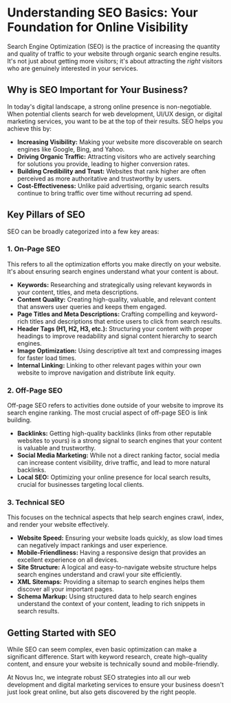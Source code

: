 # Understanding SEO Basics: Your Foundation for Online Visibility

Search Engine Optimization (SEO) is the practice of increasing the quantity and quality of traffic to your website through organic search engine results. It's not just about getting more visitors; it's about attracting the *right* visitors who are genuinely interested in your services.

## Why is SEO Important for Your Business?

In today's digital landscape, a strong online presence is non-negotiable. When potential clients search for web development, UI/UX design, or digital marketing services, you want to be at the top of their results. SEO helps you achieve this by:

*   **Increasing Visibility:** Making your website more discoverable on search engines like Google, Bing, and Yahoo.
*   **Driving Organic Traffic:** Attracting visitors who are actively searching for solutions you provide, leading to higher conversion rates.
*   **Building Credibility and Trust:** Websites that rank higher are often perceived as more authoritative and trustworthy by users.
*   **Cost-Effectiveness:** Unlike paid advertising, organic search results continue to bring traffic over time without recurring ad spend.

## Key Pillars of SEO

SEO can be broadly categorized into a few key areas:

### 1. On-Page SEO

This refers to all the optimization efforts you make directly on your website. It's about ensuring search engines understand what your content is about.

*   **Keywords:** Researching and strategically using relevant keywords in your content, titles, and meta descriptions.
*   **Content Quality:** Creating high-quality, valuable, and relevant content that answers user queries and keeps them engaged.
*   **Page Titles and Meta Descriptions:** Crafting compelling and keyword-rich titles and descriptions that entice users to click from search results.
*   **Header Tags (H1, H2, H3, etc.):** Structuring your content with proper headings to improve readability and signal content hierarchy to search engines.
*   **Image Optimization:** Using descriptive alt text and compressing images for faster load times.
*   **Internal Linking:** Linking to other relevant pages within your own website to improve navigation and distribute link equity.

### 2. Off-Page SEO

Off-page SEO refers to activities done outside of your website to improve its search engine ranking. The most crucial aspect of off-page SEO is link building.

*   **Backlinks:** Getting high-quality backlinks (links from other reputable websites to yours) is a strong signal to search engines that your content is valuable and trustworthy.
*   **Social Media Marketing:** While not a direct ranking factor, social media can increase content visibility, drive traffic, and lead to more natural backlinks.
*   **Local SEO:** Optimizing your online presence for local search results, crucial for businesses targeting local clients.

### 3. Technical SEO

This focuses on the technical aspects that help search engines crawl, index, and render your website effectively.

*   **Website Speed:** Ensuring your website loads quickly, as slow load times can negatively impact rankings and user experience.
*   **Mobile-Friendliness:** Having a responsive design that provides an excellent experience on all devices.
*   **Site Structure:** A logical and easy-to-navigate website structure helps search engines understand and crawl your site efficiently.
*   **XML Sitemaps:** Providing a sitemap to search engines helps them discover all your important pages.
*   **Schema Markup:** Using structured data to help search engines understand the context of your content, leading to rich snippets in search results.

## Getting Started with SEO

While SEO can seem complex, even basic optimization can make a significant difference. Start with keyword research, create high-quality content, and ensure your website is technically sound and mobile-friendly.

At Novus Inc, we integrate robust SEO strategies into all our web development and digital marketing services to ensure your business doesn't just look great online, but also gets discovered by the right people.

